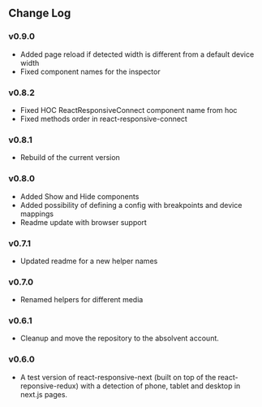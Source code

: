 ## Change Log

### v0.9.0
- Added page reload if detected width is different from a default device width
- Fixed component names for the inspector

### v0.8.2
- Fixed HOC ReactResponsiveConnect component name from hoc
- Fixed methods order in react-responsive-connect

### v0.8.1
- Rebuild of the current version

### v0.8.0
- Added Show and Hide components
- Added possibility of defining a config with breakpoints and device mappings
- Readme update with browser support

### v0.7.1
- Updated readme for a new helper names

### v0.7.0
- Renamed helpers for different media

### v0.6.1
- Cleanup and move the repository to the absolvent account.

### v0.6.0
- A test version of react-responsive-next (built on top of the react-reponsive-redux) with a detection of phone, tablet and desktop in next.js pages.

